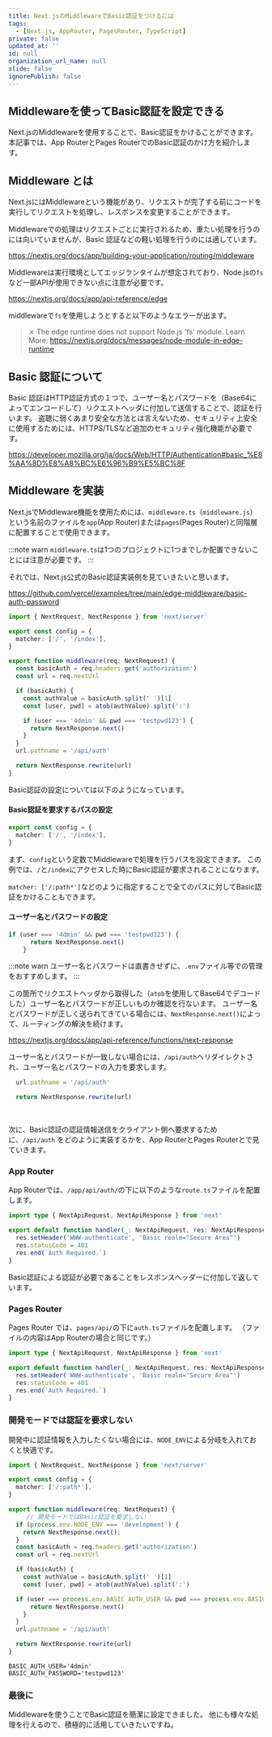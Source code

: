 ```yaml
---
title: Next.jsのMiddlewareでBasic認証をつけるには
tags:
  - [Next.js, AppRouter, PagesRouter, TypeScript]
private: false
updated_at: ''
id: null
organization_url_name: null
slide: false
ignorePublish: false
---
```

## Middlewareを使ってBasic認証を設定できる
Next.jsのMiddlewareを使用することで、Basic認証をかけることができます。
本記事では、App RouterとPages RouterでのBasic認証のかけ方を紹介します。


## Middleware とは
Next.jsにはMiddlewareという機能があり、リクエストが完了する前にコードを実行してリクエストを処理し、レスポンスを変更することができます。

Middlewareでの処理はリクエストごとに実行されるため、重たい処理を行うのには向いていませんが、Basic 認証などの軽い処理を行うのには適しています。

https://nextjs.org/docs/app/building-your-application/routing/middleware

Middlewareは実行環境としてエッジランタイムが想定されており、Node.jsの`fs`など一部APIが使用できない点に注意が必要です。

https://nextjs.org/docs/app/api-reference/edge

middlewareで`fs`を使用しようとすると以下のようなエラーが出ます。
> ⨯ The edge runtime does not support Node.js 'fs' module.
>Learn More: https://nextjs.org/docs/messages/node-module-in-edge-runtime

## Basic 認証について
Basic 認証はHTTP認証方式の１つで、ユーザー名とパスワードを（Base64によってエンコードして）リクエストヘッダに付加して送信することで、認証を行います。
盗聴に弱くあまり安全な方法とは言えないため、セキュリティ上安全に使用するためには、HTTPS/TLSなど追加のセキュリティ強化機能が必要です。


https://developer.mozilla.org/ja/docs/Web/HTTP/Authentication#basic_%E8%AA%8D%E8%A8%BC%E6%96%B9%E5%BC%8F

## Middleware を実装
Next.jsでMiddleware機能を使用ためには、`middleware.ts`（`middleware.js`）という名前のファイルを`app`(App Router)または`pages`(Pages Router)と同階層に配置することで使用できます。

:::note warn
`middleware.ts`は1つのプロジェクトに1つまでしか配置できないことには注意が必要です。
:::

それでは、Next.js公式のBasic認証実装例を見ていきたいと思います。

https://github.com/vercel/examples/tree/main/edge-middleware/basic-auth-password

```middleware.ts
import { NextRequest, NextResponse } from 'next/server'

export const config = {
  matcher: ['/', '/index'],
}

export function middleware(req: NextRequest) {
  const basicAuth = req.headers.get('authorization')
  const url = req.nextUrl

  if (basicAuth) {
    const authValue = basicAuth.split(' ')[1]
    const [user, pwd] = atob(authValue).split(':')

    if (user === '4dmin' && pwd === 'testpwd123') {
      return NextResponse.next()
    }
  }
  url.pathname = '/api/auth'

  return NextResponse.rewrite(url)
}
```
Basic認証の設定については以下のようになっています。
#### Basic認証を要求するパスの設定
```ts
export const config = {
  matcher: ['/', '/index'],
}
```
まず、`config`という定数でMiddlewareで処理を行うパスを設定できます。
この例では、`/`と`/index`にアクセスした時にBasic認証が要求されることになります。

`matcher: ['/:path*']`などのように指定することで全てのパスに対してBasic認証をかけることもできます。

#### ユーザー名とパスワードの設定
```ts
if (user === '4dmin' && pwd === 'testpwd123') {
      return NextResponse.next()
    }
```

:::note warn
ユーザー名とパスワードは直書きせずに、`.env`ファイル等での管理をおすすめします。
:::


この箇所でリクエストヘッダから取得した（`atob`を使用してBase64でデコードした）ユーザー名とパスワードが正しいものか確認を行ないます。
ユーザー名とパスワードが正しく送られてきている場合には、`NextResponse.next()`によって、ルーティングの解決を続けます。

https://nextjs.org/docs/app/api-reference/functions/next-response

ユーザー名とパスワードが一致しない場合には、`/api/auth`へリダイレクトされ、ユーザー名とパスワードの入力を要求します。
```ts
  url.pathname = '/api/auth'

  return NextResponse.rewrite(url)
```

<br/>

次に、Basic認証の認証情報送信をクライアント側へ要求するために、`/api/auth` をどのように実装するかを、App RouterとPages Routerとで見ていきます。

### App Router
App Routerでは、`/app/api/auth/`の下に以下のような`route.ts`ファイルを配置します。
```route.ts
import type { NextApiRequest, NextApiResponse } from 'next'

export default function handler(_: NextApiRequest, res: NextApiResponse) {
  res.setHeader('WWW-authenticate', 'Basic realm="Secure Area"')
  res.statusCode = 401
  res.end(`Auth Required.`)
}
```

Basic認証による認証が必要であることをレスポンスヘッダーに付加して返しています。

### Pages Router
Pages Router では、`pages/api/`の下に`auth.ts`ファイルを配置します。
（ファイルの内容はApp Routerの場合と同じです。）
```auth.ts
import type { NextApiRequest, NextApiResponse } from 'next'

export default function handler(_: NextApiRequest, res: NextApiResponse) {
  res.setHeader('WWW-authenticate', 'Basic realm="Secure Area"')
  res.statusCode = 401
  res.end(`Auth Required.`)
}
```

### 開発モードでは認証を要求しない
開発中に認証情報を入力したくない場合には、`NODE_ENV`による分岐を入れておくと快適です。
```middleware.ts
import { NextRequest, NextResponse } from 'next/server'

export const config = {
  matcher: ['/:path*'],
}

export function middleware(req: NextRequest) {
     // 開発モードではBasic認証を要求しない
  if (process.env.NODE_ENV === 'development') {
    return NextResponse.next();
  }
  const basicAuth = req.headers.get('authorization')
  const url = req.nextUrl

  if (basicAuth) {
    const authValue = basicAuth.split(' ')[1]
    const [user, pwd] = atob(authValue).split(':')

  if (user === process.env.BASIC_AUTH_USER && pwd === process.env.BASIC_AUTH_PASSWORD) {
      return NextResponse.next()
    }
  }
  url.pathname = '/api/auth'

  return NextResponse.rewrite(url)
}
```

```.env
BASIC_AUTH_USER='4dmin'
BASIC_AUTH_PASSWORD='testpwd123'
```

### 最後に
Middlewareを使うことでBasic認証を簡潔に設定できました。
他にも様々な処理を行えるので、積極的に活用していきたいですね。
